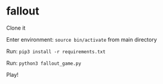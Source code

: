 # fallout

Clone it

Enter environment: `source bin/activate` from main directory

Run: `pip3 install -r requirements.txt`

Run: `python3 fallout_game.py`

Play!


